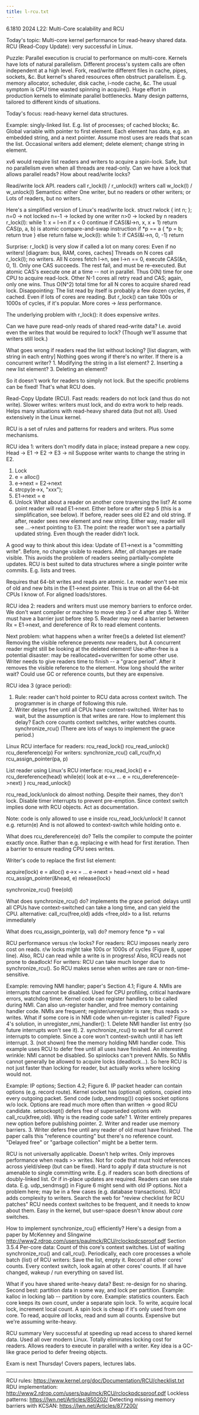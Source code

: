 ```yaml
---
title: l-rcu.txt
---
```

 
6.1810 2024 L22: Multi-Core scalability and RCU

Today's topic: 
  Multi-core kernel performance for read-heavy shared data.
  RCU (Read-Copy Update): very successful in Linux.

Puzzle:
  Parallel execution is crucial to performance on multi-core.
  Kernels have lots of natural parallelism.
    Different process's system calls are often independent at a high level.
    Fork, read/write different files in cache, pipes, sockets, &c.
  But kernel's shared resources often obstruct parallelism.
    E.g. memory allocator, scheduler, disk cache, i-node cache, &c.
    The usual symptom is CPU time wasted spinning in acquire().
  Huge effort in production kernels to eliminate parallel bottlenecks.
  Many design patterns, tailored to different kinds of situations.

Today's focus: read-heavy kernel data structures.

Example: singly-linked list.
  E.g. list of processes; of cached blocks; &c.
  Global variable with pointer to first element.
  Each element has data, e.g. an embedded string, and a next pointer.
  Assume most uses are reads that scan the list.
  Occasional writers add element; delete element; change string in element.

xv6 would require list readers and writers to acquire a spin-lock.
  Safe, but no parallelism even when all threads are read-only.
  Can we have a lock that allows parallel reads?
  How about read/write locks?

Read/write lock API.
  readers call r_lock(l) / r_unlock(l)
  writers call w_lock(l) / w_unlock(l)
  Semantics: either
    One writer, but no readers or other writers; or
    Lots of readers, but no writers.

Here's a simplified version of Linux's read/write lock.
struct rwlock { int n; };
  n=0  -> not locked
  n=-1 -> locked by one writer
  n>0  -> locked by n readers
r_lock(l):
  while 1:
    x = l->n
    if x < 0
      continue
    if CAS(&l->n, x, x + 1)
      return
CAS(p, a, b) is atomic compare-and-swap instruction
  if *p == a { *p = b; return true }
  else return false
w_lock(l):
  while 1:
    if CAS(&l->n, 0, -1)
      return

Surprise: r_lock() is very slow if called a lot on many cores:
  Even if no writers!
  [diagram: bus, RAM, cores, caches]
  Threads on N cores call r_lock(l); no writers.
  All N cores fetch l->n, see l->n == 0, execute CAS(&n, 0, 1).
  Only one CAS succeeds.
  The rest fail, and must be re-executed.
  But atomic CAS's execute one at a time -- not in parallel.
  Thus O(N) time for one CPU to acquire read-lock.
  Other N-1 cores all retry read and CAS; again, only one wins.
  Thus O(N^2) total time for all N cores to acquire shared read lock.
Disappointing:
  The list read by itself is probably a few dozen cycles, if cached.
    Even if lots of cores are reading.
  But r_lock() can take 100s or 1000s of cycles, if it's popular.
  More cores -> *less* performance.

The underlying problem with r_lock(): it does expensive *writes*.

Can we have pure read-only reads of shared read-write data?
  I.e. avoid even the writes that would be required to lock?
  (Though we'll assume that writers still lock.)

What goes wrong if readers read the list without locking?
  [list diagram, with string in each entry]
  Nothing goes wrong if there's no writer.
  If there is a concurrent writer?
    1. Modifying the string in a list element?
    2. Inserting a new list element?
    3. Deleting an element?

So it doesn't work for readers to simply not lock.
  But the specific problems can be fixed!
  That's what RCU does.

Read-Copy Update (RCU).
  Fast reads: readers do not lock (and thus do not write).
  Slower writes: writers must lock, and do extra work to help reads.
  Helps many situations with read-heavy shared data (but not all).
  Used extensively in the Linux kernel.

RCU is a set of rules and patterns for readers and writers.
  Plus some mechanisms.

RCU idea 1: writers don't modify data in place; instead prepare a new copy.
  Head  ->  E1  ->  E2  ->  E3  ->  nil
  Suppose writer wants to change the string in E2.
  1. Lock
  2. e = alloc()
  3. e->next = E2->next
  4. strcpy(e->x, "xxx");
  5. E1->next = e
  6. Unlock
  What about a reader on another core traversing the list?
    At some point reader will read E1->next.
    Either before or after step 5 (this is a simplification, see below).
    If before, reader sees old E2 and old string.
    If after, reader sees new element and new string.
    Either way, reader will see ...->next pointing to E3.
  The point: the reader won't see a partially updated string.
    Even though the reader didn't lock.

A good way to think about this idea:
  Update of E1->next is a "committing write".
  Before, no change visible to readers.
  After, *all* changes are made visible.
  This avoids the problem of readers seeing partially-complete updates.
  RCU is best suited to data structures where a single pointer write commits.
    E.g. lists and trees.

Requires that 64-bit writes and reads are atomic.
  I.e. reader won't see mix of old and new bits in the E1->next pointer.
  This is true on all the 64-bit CPUs I know of.
    For aligned loads/stores.

RCU idea 2: readers and writers must use memory barriers to enforce order.
  We don't want compiler or machine to move step 3 or 4 after step 5.
  Writer must have a barrier just before step 5.
  Reader may need a barrier between Rx = E1->next,
    and dereference of Rx to read element contents.

Next problem: what happens when a writer free()s a deleted list element?
  Removing the visible reference prevents *new* readers, but
  A concurrent reader might still be looking at the deleted element!
  Use-after-free is a potential disaster:
    may be reallocated+overwritten for some other use.
  Writer needs to give readers time to finish -- a "grace period".
    After it removes the visible reference to the element.
    How long should the writer wait?
  Could use GC or reference counts, but they are expensive.

RCU idea 3 (grace period):
  1. Rule: reader can't hold pointer to RCU data across context switch.
     The programmer is in charge of following this rule.
  2. Writer delays free until all CPUs have context-switched.
  Writer has to wait,
    but the assumption is that writes are rare.
  How to implement this delay?
    Each core counts context switches, writer watches counts.
    synchronize_rcu()
    (There are lots of ways to implement the grace period.)

Linux RCU interface for readers:
  rcu_read_lock()
  rcu_read_unlock()
  rcu_dereference(p)
For writers:
  synchronize_rcu()
  call_rcu(fn,x)
  rcu_assign_pointer(pa, p)

List reader using Linux's RCU interface:
  rcu_read_lock()
  e = rcu_dereference(head)
  while(e){
    look at e->x ...
    e = rcu_dereference(e->next)
  }
  rcu_read_unlock()

rcu_read_lock/unlock do almost nothing.
  Despite their names, they don't lock.
  Disable timer interrupts to prevent pre-emption.
    Since context switch implies done with RCU objects.
  Act as documentation.

Note: code is only allowed to use e inside rcu_read_lock/unlock!
  It cannot e.g. return(e)
  And is not allowed to context-switch while holding onto e.

What does rcu_dereference(e) do?
  Tells the compiler to compute the pointer exactly once.
    Rather than e.g. replacing e with head for first iteration.
  Then a barrier to ensure reading CPU sees writes.

Writer's code to replace the first list element:

  acquire(lock)
  e = alloc()
  e->x = ...
  e->next = head->next
  old = head
  rcu_assign_pointer(&head, e)
  release(lock)

  synchronize_rcu()
  free(old)

What does synchronize_rcu() do?
  implements the grace period: delays until all CPUs have context-switched
  can take a long time, and can yield the CPU.
  alternative: call_rcu(free,old) 
    adds <free,old> to a list.
    returns immediately

What does rcu_assign_pointer(p, val) do?
  memory fence
  *p = val
   
RCU performance versus r/w locks?
  For readers:
    RCU imposes nearly zero cost on reads.
    r/w locks might take 100s or 1000s of cycles (Figure 8, upper line).
    Also, RCU can read while a write is in progress!
    Also, RCU reads not prone to deadlock!
  For writers:
    RCU can take much longer due to synchronize_rcu().
    So RCU makes sense when writes are rare or non-time-sensitive.

Example: removing NMI handler; paper's Section 4.1; Figure 4.
  NMIs are interrupts that cannot be disabled.
    Used for CPU profiling, critical hardware errors, watchdog timer.
  Kernel code can register handlers to be called during NMI.
  Can also un-register handler, and free memory containing handler code.
  NMIs are frequent; register/unregister is rare; thus reads >> writes.
  What if some core is in NMI code when un-register is called?
  Figure 4's solution, in unregister_nmi_handler():
    1. Delete NMI handler list entry (so future interrupts won't see it).
    2. synchronize_rcu() to wait for all current interrupts to complete.
       Since a core won't context-switch until it has left interrupt.
    3. (not shown) free the memory holding NMI handler code.
  This example uses RCU to defer free until all uses have finished.
  An interesting wrinkle:
    NMI cannot be disabled.
    So spinlocks can't prevent NMIs.
    So NMIs cannot generally be allowed to acquire locks (deadlock...).
    So here RCU is not just faster than locking for reader,
      but actually works where locking would not.

Example: IP options; Section 4.2; Figure 6.
  IP packet header can contain options (e.g. record route).
  Kernel socket has (optional) options, copied into every outgoing packet.
  Send code (udp_sendmsg()) copies socket options w/o lock.
  Options are read much more often than written -> good RCU candidate.
  setsockopt() defers free of superseded options with call_rcu(kfree,old).
  Why is the reading code safe?
    1. Writer entirely prepares new option before publishing pointer.
    2. Writer and reader use memory barriers.
    3. Writer defers free until any reader of old must have finished.
  The paper calls this "reference counting" but there's no reference count.
    "Delayed free" or "garbage collection" might be a better term.
  
RCU is not universally applicable.
  Doesn't help writes.
  Only improves performance when reads >> writes.
  Not for code that must hold references across yield/sleep (but can be fixed).
  Hard to apply if data structure is not amenable to single committing write.
    E.g. if readers scan both directions of doubly-linked list.
    Or if in-place updates are required.
  Readers can see stale data.
    E.g. udp_sendmsg() in Figure 6 might send with old IP options.
    Not a problem here; may be in a few cases (e.g. database transactions).
  RCU adds complexity to writers.
    Search the web for "review checklist for RCU patches"
  RCU needs context switches to be frequent, and it needs to know about them.
    Easy in the kernel, but user-space doesn't know about *core* switches.

How to implement synchronize_rcu() efficiently?
  Here's a design from a paper by McKenney and Slingwine
    http://www2.rdrop.com/users/paulmck/RCU/rclockpdcsproof.pdf
    Section 3.5.4
  Per-core data:
    Count of this core's context switches.
    List of waiting synchronize_rcu() and call_rcu().
  Periodically, each core processes a whole batch (list) of RCU writers:
    Save the list, empty it.
    Record all other cores' counts.
    Every context switch, look again at other cores' counts.
    If all have changed, wakeup / run everything on saved list.

What if you have shared write-heavy data?
  Best: re-design for no sharing.
  Second best: partition data in some way, and lock per partition.
    Example: kalloc in locking lab -- partition by core.
    Example: statistics counters.
      Each core keeps its own count, under a separate spin lock.
      To write, acquire local lock, increment local count.
        A spin lock is cheap if it's only used from one core.
      To read, acquire *all* locks, read and sum all counts.
        Expensive but we're assuming write-heavy.
  
RCU summary
  Very successful at speeding up read access to shared kernel data.
    Used all over modern Linux.
  Totally eliminates locking cost for readers.
  Allows readers to execute in parallel with a writer.
  Key idea is a GC-like grace period to defer freeing objects.

Exam is next Thursday!
  Covers papers, lectures labs.

---

RCU rules: https://www.kernel.org/doc/Documentation/RCU/checklist.txt
RDU implementation: http://www2.rdrop.com/users/paulmck/RCU/rclockpdcsproof.pdf
Lockless patterns: https://lwn.net/Articles/850202/
Detecting missing memory barriers with KCSAN: https://lwn.net/Articles/877200/

